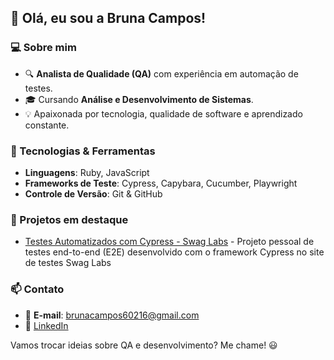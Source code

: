 ## 👋 Olá, eu sou a Bruna Campos!

### 💻 Sobre mim

- 🔍 **Analista de Qualidade (QA)** com experiência em automação de testes.
- 🎓 Cursando **Análise e Desenvolvimento de Sistemas**.
- 💡 Apaixonada por tecnologia, qualidade de software e aprendizado constante.

### 🚀 Tecnologias & Ferramentas

- **Linguagens**: Ruby, JavaScript  
- **Frameworks de Teste**: Cypress, Capybara, Cucumber, Playwright  
- **Controle de Versão**: Git & GitHub  

### 📂 Projetos em destaque

- [Testes Automatizados com Cypress - Swag Labs](https://github.com/BrunaBarbosaCampos/Projeto-Cypress-Swag-Labs) - Projeto pessoal de testes end-to-end (E2E) desenvolvido com o framework Cypress no site de testes Swag Labs

### 📫 Contato

- 📧 **E-mail**: brunacampos60216@gmail.com
- 🔗 [LinkedIn](https://www.linkedin.com/in/bruna-campos-892567212/)   

Vamos trocar ideias sobre QA e desenvolvimento? Me chame! 😃
